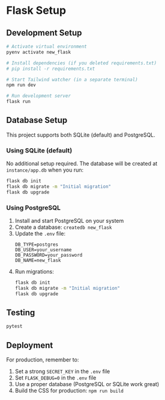 # Flask Setup

## Development Setup

```bash
# Activate virtual environment
pyenv activate new_flask

# Install dependencies (if you deleted requirements.txt)
# pip install -r requirements.txt

# Start Tailwind watcher (in a separate terminal)
npm run dev

# Run development server
flask run
```

## Database Setup

This project supports both SQLite (default) and PostgreSQL.

### Using SQLite (default)
No additional setup required. The database will be created at `instance/app.db` when you run:
```bash
flask db init
flask db migrate -m "Initial migration"
flask db upgrade
```

### Using PostgreSQL
1. Install and start PostgreSQL on your system
2. Create a database: `createdb new_flask`
3. Update the `.env` file:
   ```
   DB_TYPE=postgres
   DB_USER=your_username
   DB_PASSWORD=your_password
   DB_NAME=new_flask
   ```
4. Run migrations:
   ```bash
   flask db init
   flask db migrate -m "Initial migration"
   flask db upgrade
   ```

## Testing
```bash
pytest
```

## Deployment
For production, remember to:
1. Set a strong `SECRET_KEY` in the `.env` file
2. Set `FLASK_DEBUG=0` in the `.env` file
3. Use a proper database (PostgreSQL or SQLite work great)
4. Build the CSS for production: `npm run build`

